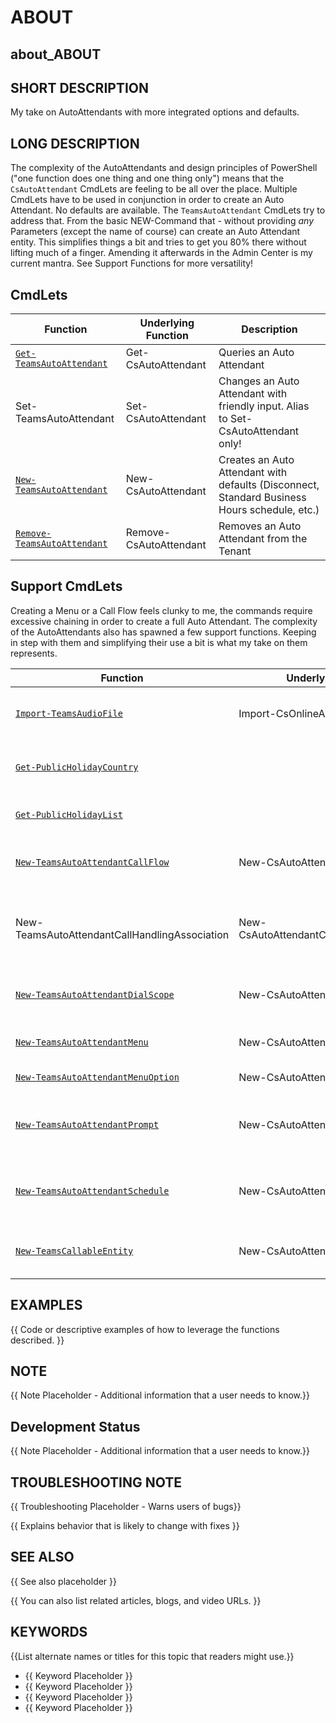 ﻿# ABOUT

## about_ABOUT

## SHORT DESCRIPTION

My take on AutoAttendants with more integrated options and defaults.

## LONG DESCRIPTION

The complexity of the AutoAttendants and design principles of PowerShell ("one function does one thing and one thing only") means that the `CsAutoAttendant` CmdLets are feeling to be all over the place. Multiple CmdLets have to be used in conjunction in order to create an Auto Attendant. No defaults are available. The `TeamsAutoAttendant` CmdLets try to address that. From the basic NEW-Command that - without providing *any* Parameters (except the name of course) can create an Auto Attendant entity. This simplifies things a bit and tries to get you 80% there without lifting much of a finger. Amending it afterwards in the Admin Center is my current mantra. See Support Functions for more versatility!

## CmdLets

| Function                                                          | Underlying Function    | Description                                                                                  |
| ----------------------------------------------------------------- | ---------------------- | -------------------------------------------------------------------------------------------- |
| [`Get-TeamsAutoAttendant`](/docs/Get-TeamsAutoAttendant.md)       | Get-CsAutoAttendant    | Queries an Auto Attendant                                                                    |
| Set-TeamsAutoAttendant                                            | Set-CsAutoAttendant    | Changes an Auto Attendant with friendly input. Alias to Set-CsAutoAttendant only!            |
| [`New-TeamsAutoAttendant`](/docs/New-TeamsAutoAttendant.md)       | New-CsAutoAttendant    | Creates an Auto Attendant with defaults (Disconnect, Standard Business Hours schedule, etc.) |
| [`Remove-TeamsAutoAttendant`](/docs/Remove-TeamsAutoAttendant.md) | Remove-CsAutoAttendant | Removes an Auto Attendant from the Tenant                                                    |


## Support CmdLets

Creating a Menu or a Call Flow feels clunky to me, the commands require excessive chaining in order to create a full Auto Attendant. The complexity of the AutoAttendants also has spawned a few support functions. Keeping in step with them and simplifying their use a bit is what my take on them represents.

| Function                                                                     | Underlying Function                        | Description                                                                                                       |
| ---------------------------------------------------------------------------- | ------------------------------------------ | ----------------------------------------------------------------------------------------------------------------- |
| [`Import-TeamsAudioFile`](/docs/Import-TeamsAudioFile)                       | Import-CsOnlineAudioFile                   | Imports an Audio File for use within Call Queues or Auto Attendants                                               |
| [`Get-PublicHolidayCountry`](/docs/Get-PublicHolidayCountry)                 |                                            | Lists all supported Countries for Public Holidays (from Nager.Date)                                               |
| [`Get-PublicHolidayList`](/docs/Get-PublicHolidayList)                       |                                            | Lists all Public Holidays for a specific Country (from Nager.Date)                                                |
| [`New-TeamsAutoAttendantCallFlow`](/docs/New-TeamsAutoAttendantCallFlow)     | New-CsAutoAttendantCallFlow                | Creates a `CallFlow` Object with a Prompt and Menu and some default options.                                      |
| New-TeamsAutoAttendantCallHandlingAssociation                                | New-CsAutoAttendantCallHandlingAssociation | This is only an alias, as a CallHandlingAssociation is only combining a `Schedule` object and a `CallFlow` object |
| [`New-TeamsAutoAttendantDialScope`](/docs/New-TeamsAutoAttendantDialScope)   | New-CsAutoAttendantDialScope               | Creates a `DialScope` Object for provided Office 365 Group Names                                                  |
| [`New-TeamsAutoAttendantMenu`](/docs/New-TeamsAutoAttendantMenu)             | New-CsAutoAttendantMenu                    | Creates a `Menu` Object for Menu Options in two possible inputs                                                   |
| [`New-TeamsAutoAttendantMenuOption`](/docs/New-TeamsAutoAttendantMenuOption) | New-CsAutoAttendantMenuOption              | Creates a `MenuOption` Object for easier use                                                                      |
| [`New-TeamsAutoAttendantPrompt`](/docs/New-TeamsAutoAttendantPrompt)         | New-CsAutoAttendantPrompt                  | Creates a `Prompt` Object and simplifies usage as it determines the type based on the input string.               |
| [`New-TeamsAutoAttendantSchedule`](/docs/New-TeamsAutoAttendantSchedule)     | New-CsAutoAttendantSchedule                | Creates a `Schedule` Object and simplifies input for use in AA CHA. Multiple default options are available        |
| [`New-TeamsCallableEntity`](/docs/New-TeamsCallableEntity)                   | New-CsAutoAttendantCallableEntity          | Creates a `CallableEntity` Object given a CallTarget (type is enumerated)                                         |

## EXAMPLES

{{ Code or descriptive examples of how to leverage the functions described. }}

## NOTE

{{ Note Placeholder - Additional information that a user needs to know.}}

## Development Status

{{ Note Placeholder - Additional information that a user needs to know.}}

## TROUBLESHOOTING NOTE

{{ Troubleshooting Placeholder - Warns users of bugs}}

{{ Explains behavior that is likely to change with fixes }}

## SEE ALSO

{{ See also placeholder }}

{{ You can also list related articles, blogs, and video URLs. }}

## KEYWORDS

{{List alternate names or titles for this topic that readers might use.}}

- {{ Keyword Placeholder }}
- {{ Keyword Placeholder }}
- {{ Keyword Placeholder }}
- {{ Keyword Placeholder }}
